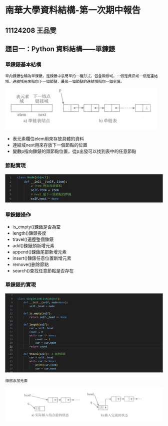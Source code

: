 # 南華大學資料結構-第一次期中報告
## 11124208 王品雯
## 題目一：Python 資料結構——單鍊錶

### 單鍊錶基本結構
```
單向鍊錶也稱為單鍊錶，是鍊錶中最簡單的一種形式，包含兩個域，一個是資訊域一個是連結域，連結域用來指向下一個節點，最後一個節點的連結域指向一個空值。
```
![image](內文圖01.png)

*   表元素欄位elem用來存放具體的資料
*   連結域next用來存放下一個節點的位置
*   變數p指向鍊錶的頭節點位置，從p出發可以找到表中的任意節點

### 節點實現

![image](code-01.png)

### 單鍊錶操作

*   is\_empty()鍊錶是否為空
*   length()鍊錶長度
*   travel()遍歷整個鍊錶
*   add()鍊錶頭新增元素
*   append()鍊錶尾部新增元素
*   insert()鍊錶任意位置新增元素
*   remove()删除節點
*   search()查找任意節點是否存在

### 單鍊錶的實現

![image](code-02.png)
```
頭部添加元素
```
![image](內文圖02.png)

